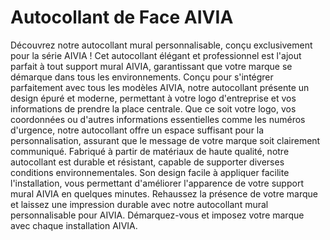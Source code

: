 # Autocollant de Face AIVIA

Découvrez notre autocollant mural personnalisable, conçu exclusivement pour la série AIVIA ! Cet autocollant élégant et professionnel est l'ajout parfait à tout support mural AIVIA, garantissant que votre marque se démarque dans tous les environnements. Conçu pour s'intégrer parfaitement avec tous les modèles AIVIA, notre autocollant présente un design épuré et moderne, permettant à votre logo d'entreprise et vos informations de prendre la place centrale. Que ce soit votre logo, vos coordonnées ou d'autres informations essentielles comme les numéros d'urgence, notre autocollant offre un espace suffisant pour la personnalisation, assurant que le message de votre marque soit clairement communiqué. Fabriqué à partir de matériaux de haute qualité, notre autocollant est durable et résistant, capable de supporter diverses conditions environnementales. Son design facile à appliquer facilite l'installation, vous permettant d'améliorer l'apparence de votre support mural AIVIA en quelques minutes. Rehaussez la présence de votre marque et laissez une impression durable avec notre autocollant mural personnalisable pour AIVIA. Démarquez-vous et imposez votre marque avec chaque installation AIVIA.
